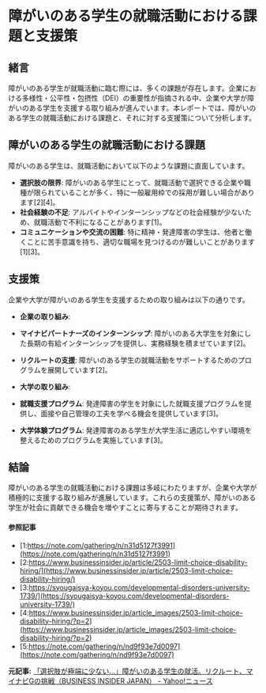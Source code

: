 # 障がいのある学生の就職活動における課題と支援策

## 緒言

障がいのある学生が就職活動に臨む際には、多くの課題が存在します。企業における多様性・公平性・包摂性（DEI）の重要性が指摘される中、企業や大学が障がいのある学生を支援する取り組みが進んでいます。本レポートでは、障がいのある学生の就職活動における課題と、それに対する支援策について分析します。

## 障がいのある学生の就職活動における課題

障がいのある学生は、就職活動において以下のような課題に直面しています。

- **選択肢の限界**: 障がいのある学生にとって、就職活動で選択できる企業や職種が限られていることが多く、特に一般雇用枠での採用が難しい場合があります[2][4]。
- **社会経験の不足**: アルバイトやインターンシップなどの社会経験が少ないため、就職活動で不利になることがあります[1]。
- **コミュニケーションや交流の困難**: 特に精神・発達障害の学生は、他者と働くことに苦手意識を持ち、適切な職場を見つけるのが難しいことがあります[1][3]。

## 支援策

企業や大学が障がいのある学生を支援するための取り組みは以下の通りです。

- **企業の取り組み**:
 - **マイナビパートナーズのインターンシップ**: 障がいのある大学生を対象にした長期の有給インターンシップを提供し、実務経験を積ませています[2]。
 - **リクルートの支援**: 障がいのある学生の就職活動をサポートするためのプログラムを展開しています[2]。

- **大学の取り組み**:
 - **就職支援プログラム**: 発達障害の学生を対象にした就職支援プログラムを提供し、面接や自己管理の工夫を学べる機会を提供しています[3]。
 - **大学体験プログラム**: 発達障害のある学生が大学生活に適応しやすい環境を整えるためのプログラムを実施しています[3]。

## 結論

障がいのある学生の就職活動における課題は多岐にわたりますが、企業や大学が積極的に支援する取り組みが進展しています。これらの支援策が、障がいのある学生が社会に貢献できる機会を増やすことに寄与することが期待されます。

#### 参照記事
- [1:https://note.com/gathering/n/n31d5127f3991](https://note.com/gathering/n/n31d5127f3991)
- [2:https://www.businessinsider.jp/article/2503-limit-choice-disability-hiring/](https://www.businessinsider.jp/article/2503-limit-choice-disability-hiring/)
- [3:https://syougaisya-koyou.com/developmental-disorders-university-1739/](https://syougaisya-koyou.com/developmental-disorders-university-1739/)
- [4:https://www.businessinsider.jp/article_images/2503-limit-choice-disability-hiring/?p=2](https://www.businessinsider.jp/article_images/2503-limit-choice-disability-hiring/?p=2)
- [5:https://note.com/gathering/n/nd9f93e7d0097](https://note.com/gathering/n/nd9f93e7d0097)


**元記事:** [「選択肢が極端に少ない…」障がいのある学生の就活。リクルート、マイナビGの挑戦（BUSINESS INSIDER JAPAN） - Yahoo!ニュース](https://news.yahoo.co.jp/articles/8ecf860c0d76a12a5f68db4344782e9f6b87c384?source=rss)